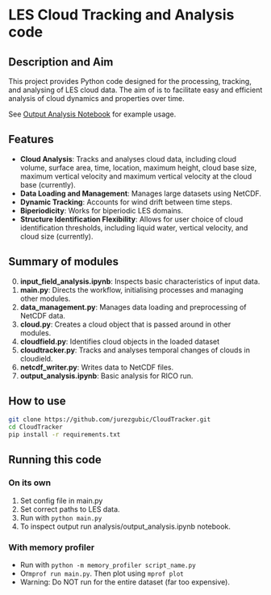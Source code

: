 # LES Cloud Tracking and Analysis code

## Description and Aim
This project provides Python code designed for the processing, tracking, and analysing of LES cloud data. The aim of is to facilitate easy and efficient analysis of cloud dynamics and properties over time.

See [Output Analysis Notebook](analysis/output_analysis.ipynb) for example usage. 

## Features
- **Cloud Analysis**: Tracks and analyses cloud data, including cloud volume, surface area, time, location, maximum height, cloud base size, maximum vertical velocity and maximum vertical velocity at the cloud base (currently).
- **Data Loading and Management**: Manages large datasets using NetCDF.
- **Dynamic Tracking**: Accounts for wind drift between time steps.
- **Biperiodicity**: Works for biperiodic LES domains.
- **Structure Identification Flexibility**: Allows for user choice of cloud identification thresholds, including liquid water, vertical velocity, and cloud size (currently).


## Summary of modules
0. **input_field_analysis.ipynb**: Inspects basic characteristics of input data.
1. **main.py**: Directs the workflow, initialising processes and managing other modules.
2. **data_management.py**: Manages data loading and preprocessing of NetCDF data.
3. **cloud.py**: Creates a cloud object that is passed around in other modules.
4. **cloudfield.py**: Identifies cloud objects in the loaded dataset
5. **cloudtracker.py**: Tracks and analyses temporal changes of clouds in cloudield.
6. **netcdf_writer.py**: Writes data to NetCDF files. 
7. **output_analysis.ipynb**: Basic analysis for RICO run. 


## How to use
```bash
git clone https://github.com/jurezgubic/CloudTracker.git
cd CloudTracker
pip install -r requirements.txt
```

##  Running this code 
### On its own
1. Set config file in main.py
2. Set correct paths to LES data.
3. Run with `python main.py`
4. To inspect output run analysis/output_analysis.ipynb notebook.


### With memory profiler
- Run with `python -m memory_profiler script_name.py`
- Or`mprof run main.py`. Then plot using `mprof plot`
- Warning: Do NOT run for the entire dataset (far too expensive). 

